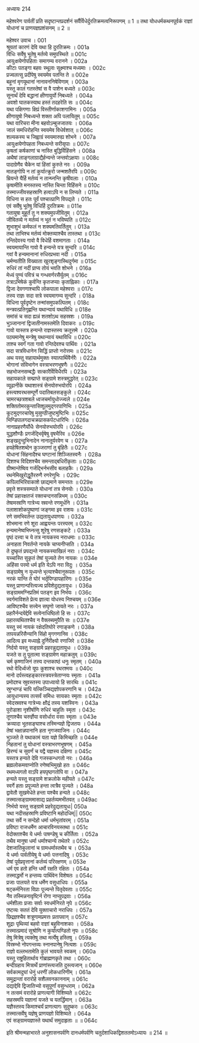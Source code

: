 अध्यायः 214

महेश्वरेण पार्वतीं प्रति सदृष्टान्तप्रदर्शनं सर्वैर्विधेर्दुरतिक्रमत्वनिरूपणम् ॥ 1 ॥ तथा योधधर्मकथनपूर्वकं राज्ञां योधानां च प्राणयज्ञप्रशंसनम् ॥ 2 ॥

महेश्वर उवाच ।	001  
श्रूयतां कारणं देवि यथा हि दुरतिक्रमः ।	001a  
विधिः सर्वेषु भूतेषु मर्तव्ये समुपस्थिते ॥	001c  
आयुःक्षयेणोपहिताः समागम्य वरानने ।	002a  
कीटाः पतङ्गा बहवः स्थूलाः सूक्ष्माश्च मध्यमाः । 	002c  
प्रज्वलत्सु प्रदीपेषु स्वयमेव पतन्ति ते ॥	 002e  
बहूनां मृगयूथानां नानावननिषेविणाम् ।	003a  
यस्तु कालं गतस्तेषां स वै पाशेन बध्यते ॥	003c  
सूनार्थं देवि बद्धानां क्षीणायुर्यो निबध्यते ।	004a  
अवशो घातकस्याथ हस्तं तदहरेति सः ॥	004c  
यथा पक्षिगणाः क्षिप्रं विस्तीर्णाकाशगामिनः ।	005a  
क्षीणायुषो निबध्यन्ते शक्ता अपि पलायितुम् ॥	005c  
यथा वारिचरा मीना बहवोऽम्बुजजातयः ।	006a  
जालं समधिरोहन्ति स्वयमेव विधेर्वशात् ॥	006c  
शल्यकस्य च जिह्वाग्रं स्वयमारुह्य शोभने ।	007a  
आयुःक्षयेणोपहता निबध्यन्ते सरीसृपाः ॥	007c  
कृषतां कर्षकाणां च नास्ति बुद्धिर्विहिंसने ।	008a  
अथैषां लाङ्गलाग्राद्यैर्हन्यन्ते जन्तवोऽक्षयाः ॥	008c  
पादाग्रेणैव चैकेन यां हिंसां कुरुते नरः ।	009a  
मातङ्गोपि न तां कुर्यात्क्रूरो जन्मशतैरपि ॥	009c  
म्रियन्ते यैर्हि मर्तव्यं न तान्घ्नन्ति कृषीवलाः ।	010a  
कृषामीति मनस्तस्य नास्ति चिन्ता विहिंसने ॥	010c  
तस्माज्जीवसहस्राणि हत्वाऽपि न स लिप्यते ।	011a  
विधिना स हतः पूर्वं पश्चात्प्राणि विपद्यते ।	011c  
एवं सर्वेषु भूतेषु विधिर्हि दुरतिक्रमः ॥	011e  
गतायुषा मुहूर्तं तु न शक्यमुपजीवितुम् ।	012a  
जीवितव्ये न मर्तव्यं न भूतं न भविष्यति ॥	012c  
शुभाशुभं कर्मफलं न शक्यमतिवर्तितुम् ।	013a  
तथा ताभिश्च मर्तव्यं मोक्तव्याश्चैव तास्तथा ॥	013c  
रन्तिदेवस्य गावो वै विधेर्हि वशमागताः ।	014a  
स्वयमायान्ति गावो वै हन्यन्ते यत्र सुन्दरि ॥	014c  
गवां वै हन्यमानानां रुधिरप्रभवा नदी ।	015a  
चर्मण्वतीति विख्याता खुरशृङ्गास्थिदुर्गमा ॥	015c  
रुधिरं तां नदीं प्राप्य तोयं भवति शोभने ।	016a  
मेध्यं पुण्यं पवित्रं च गन्धवर्णरसैर्युतम् ॥	016c  
तत्राऽभिषेकं कुर्वन्ति कृतजप्याः कृताह्निकाः ।	017a  
द्विजा देवगणाश्चापि लोकपाला महेश्वराः ॥	017c  
तस्य राज्ञः सदा सत्रे स्वयमागम्य सुन्दरि ।	018a  
विधिना पूर्वदृष्टेन तन्मांसमुपकल्पितम् ।	018c  
मन्त्रवत्प्रतिगृह्णन्ति यथान्यायं यथाविधि ॥	018e  
समांसं च सदा ह्यन्नं शतशोऽथ सहस्रशः ।	019a  
भुञ्जानानां द्विजातीनामस्तमेति दिवाकरः ॥	019c  
गावो यास्तत्र हन्यन्ते राज्ञस्तस्य क्रतूत्तमे ।	020a  
पठ्यमानेषु मन्त्रेषु यथान्यायं यथाविधि ॥	020c  
ताश्च स्वर्गं गता गावो रन्तिदेवश्च पार्थिवः ।	021a  
सदा सत्रविधानेन सिद्धिं प्राप्तो नरोत्तमः ॥	021c  
अथ यस्तु सहायार्थमुक्तः स्यात्पार्थिवैर्नरैः ।	022a  
भोगानां संविभागेन वस्त्राभरणभूषणैः ॥	022c  
सहभोजनसम्बद्धैः सत्कारैर्विविधैरपि ।	023a  
सहायकाले सम्प्राप्ते सङ्ग्रामे शस्त्रमुद्धरेत् ॥	023c  
व्यूढानीके यथाशास्त्रं सेनयोरुभयोरपि ।	024a  
हस्त्यश्वरथसम्पूर्णे पदातिबलसङ्कुले ।	024c  
चामरच्छत्रशबले ध्वजचर्मायुधोज्ज्वले ॥	024e  
शक्तितोमरकुन्तासिशूलमुद्गरपाणिभिः ।	025a  
कूटमुद्गरचापेषु मुसुण्ठीजुष्टमुष्टिभिः ॥	025c  
भिण्डिपालगदाचक्रप्रासकर्पटधारिभिः ।	026a  
नानाप्रहरणैर्योधैः सेनयोरुभयोरपि ।	026c  
युद्धशौण्डैः प्रगर्जद्भिर्वृषेषु वृषभैरिव ॥	026e  
शङ्खदुन्दुभिनादेन नानातूर्यरवेण च ।	027a  
हयहेषितशब्देन कुञ्जराणां तु बृंहितैः ॥	027c  
योधानां सिंहनादैश्च घण्टानां शिञ्जितस्वनैः ।	028a  
दिशश्च विदिशश्चैव समन्ताद्बधिरीकृताः ॥	028c  
ग्रीष्मान्तेष्विव गर्जद्भिर्नभसीव बलाहकैः ।	029a  
रथनेमिखुरोद्धूतैररुणै रणरेणुभिः ।	029c  
कपिलाभिरिवाकाशे छाद्यमाने समन्ततः ॥	029e  
प्रवृत्ते शस्त्रसम्पाते योधानां तत्र सेनयोः ।	030a  
तेषां प्रहारक्षतजं रक्तचन्दनसन्निभम् ॥	030c  
तेषामस्राणि गात्रेभ्य स्रवन्ते रणमूर्धनि ।	031a  
पलाशाशोकपुष्पाणां जङ्गमा इव राशयः ॥	031c  
रणे समभिवर्तन्त उद्यतायुधपाणयः ।	032a  
शोभमाना रणे शूरा आह्वयन्तः परस्परम् ॥	032c  
हन्यमानेष्वभिघ्नत्सु शूरेषु रणसङ्कटे ।	033a  
पृष्ठं दत्त्वा च ये तत्र नायकस्य नराधमाः ॥	033c  
अनाहता निवर्तन्ते नायके चाप्यनीप्सति ।	034a  
ते दुष्कृतं प्रपद्यन्ते नायकस्याखिलं नराः ।	034c  
यच्चास्ति सुकृतं तेषां युज्यते तेन नायकः ॥	034e  
अहिंसा परमो धर्म इति येऽपि नरा विदुः ।	035a  
सङ्ग्रामेषु न युध्यन्ते भृत्याश्चैवानुरूपतः ।	035c  
नरकं यान्ति ते घोरं भर्तृपिण्डापहारिणः ॥	035e  
यस्तु प्राणान्परित्यज्य प्रविशेदुद्यतायुधः ।	036a  
सङ्ग्राममग्निप्रतिमं पतङ्ग इव निर्भयः ।	036c  
स्वर्गमाविशते प्रेत्य ज्ञात्वा योधस्य निश्चयम् ॥	036e  
आविष्टश्चैव सत्त्वेन सघृणो जायते नरः ।	037a  
प्रहारैर्नन्दयेद्देवि सत्वेनाधिष्ठितो हि सः ।	037c  
प्रहारव्यथितश्चैव न वैक्लब्यमुपैति सः ॥	037e  
यस्तु स्वं नायकं रक्षेदतिघोरे रणाङ्कणे ।	038a  
तापयन्नरिसैन्यानि सिंहो मृगगणानिव ।	038c  
आदित्य इव मध्याह्ने दुर्निरीक्ष्यो रणाजिरे ॥	038e  
निर्दयो यस्तु सङ्ग्रामे प्रहरन्नुद्यतायुधः ।	039a  
यजते स तु पूतात्मा सङ्ग्रामेण महाक्रतुम् ॥	039c  
चर्म कृष्णाजिनं तस्य दन्तकाष्ठं धनुः स्मृतम् ।	040a  
रथो वेदिर्ध्वजो यूपः कुशाश्च रथरश्मयः ॥	040c  
मानो दर्पस्त्वहङ्कारस्त्रयस्त्रेताग्नयः स्मृताः ।	041a  
प्रमोदश्च स्रुवस्तस्य उपाध्यायो हि सारथिः ॥	041c  
स्रुग्भाण्डं चापि यत्किञ्चिद्यज्ञोपकरणानि च ।	042a  
आयुधान्यस्य तत्सर्वं समिधः सायकाः स्मृताः ॥	042c  
स्वेदस्रवश्च गात्रेभ्यः क्षौद्रं तस्य यशस्विनः ।	043a  
पुरोडाशा नृशीर्षाणि रुधिरं चाहुतिः स्मृता ।	043c  
तूणाश्चैव चरुर्ज्ञेया वसोर्धारा वसाः स्मृताः ॥	043e  
क्रव्यादा भूतसङ्घाश्च तस्मिन्यज्ञे द्विजतयः ।	044a  
तेषां भक्षान्नपानानि हता नृगजवाजिनः ।	044c  
भुञ्जते ते यथाकामं यता यज्ञे किमिच्छति ॥	044e  
निहतानां तु योधानां वस्त्राभरणभूषणम् ।	045a  
हिरण्यं च सुवर्णं च यद्वै यज्ञस्य दक्षिणा ॥	045c  
यस्तत्र हन्यते देवि गजस्कन्धगतो नरः ।	046a  
ब्रह्मलोकमवाप्नोति रणेष्वभिमुखो हतः ॥	046c  
रथमध्यगतो वाऽपि हयपृष्ठगतोपि वा ।	047a  
हन्यते यस्तु सङ्ग्रामे शक्रलोके महीयते ॥	047c  
स्वर्गे हताः प्रपूज्यते हन्ता त्वत्रैव पूज्यते ।	048a  
द्वावेतौ सुखमेधेते हन्ता यश्चैव हन्यते ॥	048c  
तस्मात्सङ्ग्राममासाद्य प्रहर्तव्यमभीतवत् ॥	049ac  
निर्भयो यस्तु सङ्ग्रामे प्रहरेदुद्यतायुधः|	050a  
यथा नदीसहस्राणि प्रविष्टानि महोदधिम्||	050c  
तथा सर्वे न सन्देहो धर्मा धर्मभृतांवरम् ।	051a  
प्रविष्टा राजधर्मेण आचारविनयस्तथा ॥	051c  
वेदोक्ताश्चैव ये धर्माः पाषण्डेषु च कीर्तिताः ।	052a  
तथैव मानुषा धर्मा धर्माश्चान्ये तथेतरे ॥	052c  
देशजातिकुलानां च ग्रामधर्मास्तथैव च ।	053a  
ये धर्माः पार्वतीयेषु ये धर्माः पत्तनादिषु ।	053c  
तेषां पूर्वप्रवृत्तानां कर्तव्यं परिरक्षणम् ॥	053e  
धर्म एव हतो हन्ति धर्मो रक्षति रक्षितः ।	054a  
तस्माद्धर्मो न हन्तव्यः पार्थिवेन विशेषतः ॥	054c  
प्रजाः पालयते यत्र धर्मेण वसुधाधिपः ।	055a  
षट्कर्मनिरता विप्राः पूज्यन्ते पितृदेवताः ॥	055c  
नैव तस्मिन्ननावृष्टिर्न रोगा नाप्युपद्रवाः ।	056a  
धर्मशीलाः प्रजाः सर्वाः स्वधर्मनिरते नृपे ॥	056c  
एष्टव्यः सततं देवि युक्ताचारो नराधिपः ।	057a  
छिद्रज्ञश्चैव शत्रूणामप्रमत्तः प्रतापवान् ॥	057c  
शूद्राः पृथिव्यां बहवो राज्ञां बहुविनाशकाः ।	058a  
तस्मात्प्रमादं सुश्रोणि न कुर्यात्पण्डितो नृपः ॥	058c  
तेषु मित्रेषु त्यक्तेषु तथा मर्त्येषु हस्तिषु ।	059a  
विस्रम्भो नोपगन्तव्यः स्नानपानेषु नित्यशः ॥	059c  
राज्ञो वल्लभतामेति कुलं भावयते स्वकम् ।	060a  
यस्तु राष्ट्रहितार्थाय गोब्राह्मणकृते तथा ।	060c  
बन्दीग्रहाय मित्रार्थे प्राणांस्त्यजति दुस्त्यजान् ॥	060e  
सर्वकामदुघां धेनुं धरणीं लोकधारिणीम् ।	061a  
समुद्रान्तां वरारोहे सशैलवनकाननाम् ॥	061c  
दद्याद्देवि द्विजातिभ्यो वसुपूर्णां वसुन्धराम् ।	062a  
न तत्समं वरारोहे प्राणत्यागी विशिष्यते ॥	062c  
सहस्रमपि यज्ञानां यजते च यतर्द्धिमान् ।	063a  
यज्ञैस्तस्य किमाश्चर्यं प्राणत्यागः सुदुष्करः ॥	063c  
तस्मात्सर्वेषु यज्ञेषु प्राणयज्ञो विशिष्यते ।	064a  
एवं सङ्ग्रामयज्ञास्ते यथार्थं समुदाहृताः ॥ ॥	064c  

इति श्रीमन्महाभारते अनुशासनपर्वणि दानधर्मपर्वणि चतुर्दशाधिकद्विशततमोऽध्यायः ॥ 214 ॥
